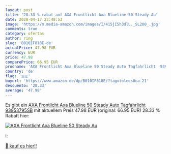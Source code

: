 ```yaml
---
layout: post
title: '28.33 % rabat auf AXA Frontlicht Axa Blueline 50 Steady Au'
date: 2020-04-17 23:48:53
image: 'https://m.media-amazon.com/images/I/415jI5h3dlL._SL200_.jpg'
comments: true
category: ofertas
author: ring
slug: 'B010IF818E-de'
actualPrice: 47.98 EUR
currency: EUR
price: 47.98
comparePrice: 66.95 EUR
prodname: 'AXA Frontlicht Axa Blueline 50 Steady Auto Tagfahrlicht  93953795SB'
country: 'de'
flag: '🇩🇪'
buyurl: 'https://www.amazon.de/dp/B010IF818E/?tag=tolees0ca-21'
descuento: '28.33'
average: '47.98'
---
```


Es gibt ein [AXA Frontlicht Axa Blueline 50 Steady Auto Tagfahrlicht  93953795SB](https://www.amazon.de/dp/B010IF818E/?tag=tolees0ca-21) mit aktuellem Preis 47.98 EUR (original: 66.95 EUR) 28.33 % Rabatt hier:

[![AXA Frontlicht Axa Blueline 50 Steady Au](https://m.media-amazon.com/images/I/415jI5h3dlL._SL200_.jpg)](https://www.amazon.de/dp/B010IF818E/?tag=tolees0ca-21)

ℹ️:


[🛒 kauf es hier!!](https://www.amazon.de/dp/B010IF818E/?tag=tolees0ca-21)
